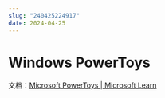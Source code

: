 ```yaml
---
slug: "240425224917"
date: 2024-04-25
---
```


# Windows PowerToys

文档：[Microsoft PowerToys | Microsoft Learn](https://learn.microsoft.com/en-us/windows/powertoys/)


